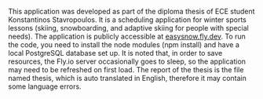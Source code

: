 This application was developed as part of the diploma thesis of ECE student Konstantinos Stavropoulos. It is a scheduling application for winter sports lessons (skiing, snowboarding, and adaptive skiing for people with special needs). The application is publicly accessible at [easysnow.fly.dev](https://easysnow.fly.dev). To run the code, you need to install the node modules (npm install) and have a local PostgreSQL database set up. It is noted that, in order to save resources, the Fly.io server occasionally goes to sleep, so the application may need to be refreshed on first load. The report of the thesis is the file named thesis, which is auto translated in English, therefore it may contain some language errors.

